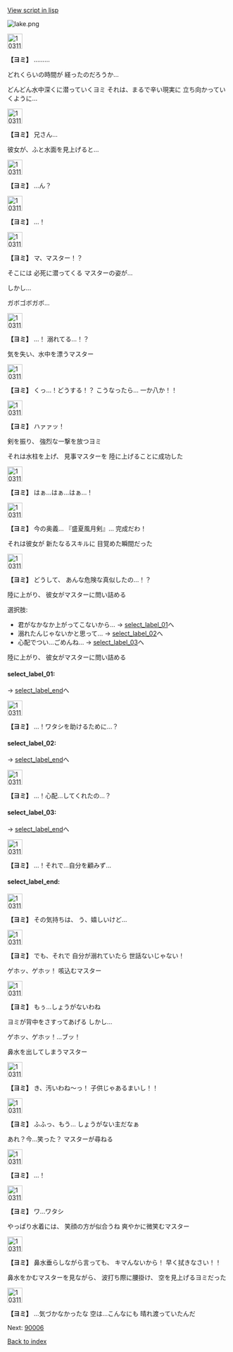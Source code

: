 [View script in lisp](../scripts/10311203.txt)

![lake.png](../images/backgrounds/lake.png)

<img src="../images/units/103111.png" alt="103111.png" height="34"/>

**【ヨミ】**
………

どれくらいの時間が
経ったのだろうか…

どんどん水中深くに潜っていくヨミ
それは、まるで辛い現実に
立ち向かっていくように…

<img src="../images/units/103111.png" alt="103111.png" height="34"/>

**【ヨミ】**
兄さん…

彼女が、ふと水面を見上げると…

<img src="../images/units/103111.png" alt="103111.png" height="34"/>

**【ヨミ】**
…ん？

<img src="../images/units/103111.png" alt="103111.png" height="34"/>

**【ヨミ】**
…！

<img src="../images/units/103111.png" alt="103111.png" height="34"/>

**【ヨミ】**
マ、マスター！？

そこには
必死に潜ってくる
マスターの姿が…

しかし…

ガボゴボガボ…

<img src="../images/units/103111.png" alt="103111.png" height="34"/>

**【ヨミ】**
…！
溺れてる…！？

気を失い、水中を漂うマスター

<img src="../images/units/103111.png" alt="103111.png" height="34"/>

**【ヨミ】**
くっ…！どうする！？
こうなったら…
一か八か！！

<img src="../images/units/103111.png" alt="103111.png" height="34"/>

**【ヨミ】**
ハァァッ！

剣を振り、
強烈な一撃を放つヨミ

それは水柱を上げ、
見事マスターを
陸に上げることに成功した

<img src="../images/units/103111.png" alt="103111.png" height="34"/>

**【ヨミ】**
はぁ…はぁ…はぁ…！

<img src="../images/units/103111.png" alt="103111.png" height="34"/>

**【ヨミ】**
今の奥義…
『盛夏風月剣』…
完成だわ！

それは彼女が
新たなるスキルに
目覚めた瞬間だった

<img src="../images/units/103111.png" alt="103111.png" height="34"/>

**【ヨミ】**
どうして、
あんな危険な真似したの…！？

陸に上がり、
彼女がマスターに問い詰める

選択肢:
- 君がなかなか上がってこないから… → [select_label_01](#select_label_01)へ
- 溺れたんじゃないかと思って… → [select_label_02](#select_label_02)へ
- 心配でつい…ごめんね… → [select_label_03](#select_label_03)へ

陸に上がり、
彼女がマスターに問い詰める

#### select_label_01:
 → [select_label_end](#select_label_end)へ

<img src="../images/units/103111.png" alt="103111.png" height="34"/>

**【ヨミ】**
…！ワタシを助けるために…？

#### select_label_02:
 → [select_label_end](#select_label_end)へ

<img src="../images/units/103111.png" alt="103111.png" height="34"/>

**【ヨミ】**
…！心配…してくれたの…？

#### select_label_03:
 → [select_label_end](#select_label_end)へ

<img src="../images/units/103111.png" alt="103111.png" height="34"/>

**【ヨミ】**
…！それで…自分を顧みず…

#### select_label_end:

<img src="../images/units/103111.png" alt="103111.png" height="34"/>

**【ヨミ】**
その気持ちは、
う、嬉しいけど…

<img src="../images/units/103111.png" alt="103111.png" height="34"/>

**【ヨミ】**
でも、それで
自分が溺れていたら
世話ないじゃない！

ゲホッ、ゲホッ！
咳込むマスター

<img src="../images/units/103111.png" alt="103111.png" height="34"/>

**【ヨミ】**
もぅ…しょうがないわね

ヨミが背中をさすってあげる
しかし…

ゲホッ、ゲホッ！…ブッ！

鼻水を出してしまうマスター

<img src="../images/units/103111.png" alt="103111.png" height="34"/>

**【ヨミ】**
き、汚いわね～っ！
子供じゃあるまいし！！

<img src="../images/units/103111.png" alt="103111.png" height="34"/>

**【ヨミ】**
ふふっ、もう…
しょうがない主だなぁ

あれ？今…笑った？
マスターが尋ねる

<img src="../images/units/103111.png" alt="103111.png" height="34"/>

**【ヨミ】**
…！

<img src="../images/units/103111.png" alt="103111.png" height="34"/>

**【ヨミ】**
ワ…ワタシ

やっぱり水着には、
笑顔の方が似合うね
爽やかに微笑むマスター

<img src="../images/units/103111.png" alt="103111.png" height="34"/>

**【ヨミ】**
鼻水垂らしながら言っても、
キマんないから！
早く拭きなさい！！

鼻水をかむマスターを見ながら、
波打ち際に腰掛け、
空を見上げるヨミだった

<img src="../images/units/103111.png" alt="103111.png" height="34"/>

**【ヨミ】**
…気づかなかったな
空は…こんなにも
晴れ渡っていたんだ


Next: [90006](90006.md)

[Back to index](index.md)
